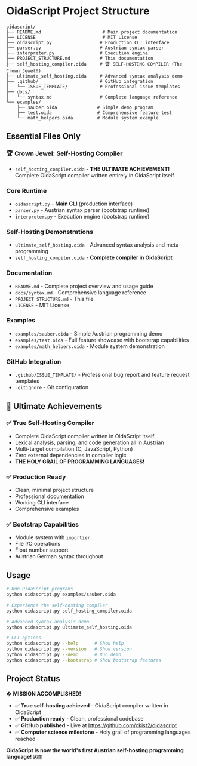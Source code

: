 # OidaScript Project Structure

```
oidascript/
├── README.md                       # Main project documentation
├── LICENSE                         # MIT License
├── oidascript.py                  # Production CLI interface
├── parser.py                      # Austrian syntax parser
├── interpreter.py                 # Execution engine
├── PROJECT_STRUCTURE.md           # This documentation
├── self_hosting_compiler.oida     # 🏆 SELF-HOSTING COMPILER (The Crown Jewel!)
├── ultimate_self_hosting.oida     # Advanced syntax analysis demo
├── .github/                       # GitHub integration
│   └── ISSUE_TEMPLATE/            # Professional issue templates
├── docs/
│   └── syntax.md                  # Complete language reference
└── examples/
    ├── sauber.oida               # Simple demo program
    ├── test.oida                 # Comprehensive feature test
    └── math_helpers.oida         # Module system example
```

## Essential Files Only

### 🏆 **Crown Jewel: Self-Hosting Compiler**
- `self_hosting_compiler.oida` - **THE ULTIMATE ACHIEVEMENT!** Complete OidaScript compiler written entirely in OidaScript itself

### **Core Runtime**
- `oidascript.py` - **Main CLI** (production interface)
- `parser.py` - Austrian syntax parser (bootstrap runtime)
- `interpreter.py` - Execution engine (bootstrap runtime)

### **Self-Hosting Demonstrations**
- `ultimate_self_hosting.oida` - Advanced syntax analysis and meta-programming
- `self_hosting_compiler.oida` - **Complete compiler in OidaScript**

### **Documentation**
- `README.md` - Complete project overview and usage guide
- `docs/syntax.md` - Comprehensive language reference
- `PROJECT_STRUCTURE.md` - This file
- `LICENSE` - MIT License

### **Examples**
- `examples/sauber.oida` - Simple Austrian programming demo
- `examples/test.oida` - Full feature showcase with bootstrap capabilities
- `examples/math_helpers.oida` - Module system demonstration

### **GitHub Integration**
- `.github/ISSUE_TEMPLATE/` - Professional bug report and feature request templates
- `.gitignore` - Git configuration

## 🎯 **Ultimate Achievements**

### ✅ **True Self-Hosting Compiler**
- Complete OidaScript compiler written in OidaScript itself
- Lexical analysis, parsing, and code generation all in Austrian
- Multi-target compilation (C, JavaScript, Python)
- Zero external dependencies in compiler logic
- **THE HOLY GRAIL OF PROGRAMMING LANGUAGES!**

### ✅ **Production Ready**
- Clean, minimal project structure
- Professional documentation
- Working CLI interface
- Comprehensive examples

### ✅ **Bootstrap Capabilities**
- Module system with `importier`
- File I/O operations
- Float number support
- Austrian German syntax throughout

## Usage

```bash
# Run OidaScript programs
python oidascript.py examples/sauber.oida

# Experience the self-hosting compiler
python oidascript.py self_hosting_compiler.oida

# Advanced syntax analysis demo
python oidascript.py ultimate_self_hosting.oida

# CLI options
python oidascript.py --help      # Show help
python oidascript.py --version   # Show version  
python oidascript.py --demo      # Run demo
python oidascript.py --bootstrap # Show bootstrap features
```

## Project Status

�️ **MISSION ACCOMPLISHED!**
- ✅ **True self-hosting achieved** - OidaScript compiler written in OidaScript
- ✅ **Production ready** - Clean, professional codebase
- ✅ **GitHub published** - Live at https://github.com/ckist2/oidascript
- ✅ **Computer science milestone** - Holy grail of programming languages reached

**OidaScript is now the world's first Austrian self-hosting programming language! 🇦🇹**
